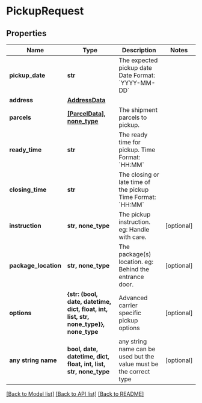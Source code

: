 # PickupRequest


## Properties
Name | Type | Description | Notes
------------ | ------------- | ------------- | -------------
**pickup_date** | **str** |  The expected pickup date  Date Format: &#x60;YYYY-MM-DD&#x60;  | 
**address** | [**AddressData**](AddressData.md) |  | 
**parcels** | [**[ParcelData], none_type**](ParcelData.md) | The shipment parcels to pickup. | 
**ready_time** | **str** |  The ready time for pickup.  Time Format: &#x60;HH:MM&#x60;  | 
**closing_time** | **str** |  The closing or late time of the pickup  Time Format: &#x60;HH:MM&#x60;  | 
**instruction** | **str, none_type** |  The pickup instruction.  eg: Handle with care.  | [optional] 
**package_location** | **str, none_type** |  The package(s) location.  eg: Behind the entrance door.  | [optional] 
**options** | **{str: (bool, date, datetime, dict, float, int, list, str, none_type)}, none_type** | Advanced carrier specific pickup options | [optional] 
**any string name** | **bool, date, datetime, dict, float, int, list, str, none_type** | any string name can be used but the value must be the correct type | [optional]

[[Back to Model list]](../README.md#documentation-for-models) [[Back to API list]](../README.md#documentation-for-api-endpoints) [[Back to README]](../README.md)


